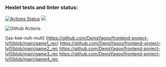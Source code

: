 ### Hexlet tests and linter status:
[![Actions Status](https://github.com/DenisYagov/frontend-project-lvl1/workflows/hexlet-check/badge.svg)](https://github.com/DenisYagov/frontend-project-lvl1/actions)
<a href="https://codeclimate.com/github/codeclimate/codeclimate/maintainability"><img src="https://api.codeclimate.com/v1/badges/a99a88d28ad37a79dbf6/maintainability" /></a>

![Github Actions](https://github.com/DenisYagov/frontend-project-lvl1/actions/workflows/github-actions-demo.yml/badge.svg)

![as-kee-nuh-muh] (https://github.com/DenisYagov/frontend-project-lvl1/blob/main/game1_rec)
https://github.com/DenisYagov/frontend-project-lvl1/blob/main/game2_rec
https://github.com/DenisYagov/frontend-project-lvl1/blob/main/game3_rec
https://github.com/DenisYagov/frontend-project-lvl1/blob/main/game4_rec
